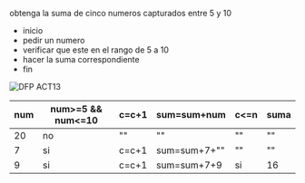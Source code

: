 obtenga la suma de cinco numeros capturados entre 5 y 10    
* inicio
* pedir un numero
* verificar que este en el rango de 5 a 10
* hacer la suma correspondiente
* fin


![DFP ACT13](https://github.com/Alexcairo23/Diagramas-ICI/assets/144750904/9f98cd61-8b2c-4201-971c-e2be8d505961)

<table>
<thead>
	<tr>
		<th>num</th>
		<th>num>=5 && num<=10</th>
		<th>c=c+1</th>
		<th>sum=sum+num</th>
	    <th>c<=n</th>
	    <th>suma</th>
	</tr>
</thead>
<tbody>
	<tr>
		<td>20</td>
		<td>no</td>
		<td>""</td>
		<td>""</td>
		<td>""</td>
		<td>""</td>
	</tr>
		<td>7</td>
		<td>si</td>
		<td>c=c+1</td>
		<td>sum=sum+7+""</td>
		<td>""</td>
		<td>""</td>
	</tr>
		<td>9</td>
		<td>si</td>
		<td>c=c+1</td>
		<td>sum=sum+7+9</td>
		<td>si</td>
		<td>16</td>
	</tr>
</tbody>
</table>

